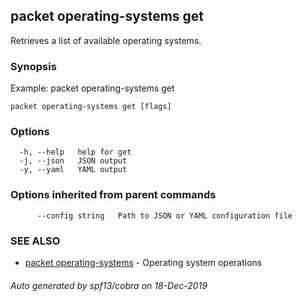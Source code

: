 ## packet operating-systems get

Retrieves a list of available operating systems.

### Synopsis

Example:
  packet operating-systems get

```
packet operating-systems get [flags]
```

### Options

```
  -h, --help   help for get
  -j, --json   JSON output
  -y, --yaml   YAML output
```

### Options inherited from parent commands

```
      --config string   Path to JSON or YAML configuration file
```

### SEE ALSO

* [packet operating-systems](packet_operating-systems.md)	 - Operating system operations

###### Auto generated by spf13/cobra on 18-Dec-2019
